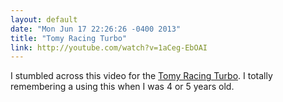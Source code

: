 ```yaml
---
layout: default
date: "Mon Jun 17 22:26:26 -0400 2013"
title: "Tomy Racing Turbo"
link: http://youtube.com/watch?v=1aCeg-EbOAI
---
```


I stumbled across this video for the [Tomy Racing
Turbo](http://youtube.com/watch?v=1aCeg-EbOAI). I totally remembering a using
this when I was 4 or 5 years old.
